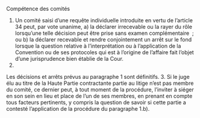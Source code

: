 Compétence des comités
1. Un comité saisi d’une requête individuelle introduite en vertu
de l’article 34 peut, par vote unanime,
a) la déclarer irrecevable ou la rayer du rôle lorsqu’une telle
décision peut être prise sans examen complémentaire  ;
ou
b) la déclarer recevable et rendre conjointement un arrêt sur
le fond lorsque la question relative à l’interprétation ou à
l’application de la Convention ou de ses protocoles qui
est à l’origine de l’affaire fait l’objet d’une jurisprudence
bien établie de la Cour.
2.
Les décisions et arrêts prévus au paragraphe 1 sont définitifs.
3. Si le juge élu au titre de la Haute Partie contractante partie
au litige n’est pas membre du comité, ce dernier peut, à tout
moment de la procédure, l’inviter à siéger en son sein en lieu
et place de l’un de ses membres, en prenant en compte tous
facteurs pertinents, y compris la question de savoir si cette partie
a contesté l’application de la procédure du paragraphe 1.b).